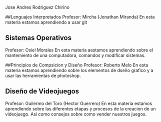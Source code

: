 Jose Andres Rodriguez Chirino

##Lenguajes Interpretados
Profesor: Mircha (Jonathan Miranda)
En esta materia estamos aprendiendo a usar git

## Sistemas Operativos
Profesor: Osiel Morales
En esta materia aestamos aprendiendo sobre el mantemiento de una computadora, comandos y modificar sistemas.

##Principios de Compsicion y Diseño
Profesor: Roberto Melo
En esta materia estamos aprendiendo sobre los elementos de dseño grafico y a usar las herramientas de photoshop.

## Diseño de Videojuegos
Profesor: Guilermo del Toro (Hector Guerrero)
En esta materia estamos aprendiendo sobre las diferentes etapas y procesos de la creacion de un videojuego. Asi como consejos sobre como vender nuestros juegos.